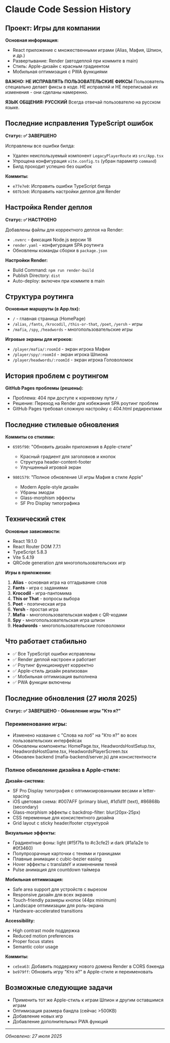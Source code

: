 # Claude Code Session History

## Проект: Игры для компании

**Основная информация:**
- React приложение с множественными играми (Alias, Мафия, Шпион, и др.)
- Развертывание: Render (автодеплой при коммите в main)
- Стиль: Apple-дизайн с красным градиентом
- Мобильная оптимизация с PWA функциями

**ВАЖНО: НЕ ИСПРАВЛЯТЬ ПОЛЬЗОВАТЕЛЬСКИЕ ФИКСЫ**
Пользователь специально делает фиксы в коде. НЕ исправляй и НЕ переписывай их изменения - они сделаны намеренно.

**ЯЗЫК ОБЩЕНИЯ: РУССКИЙ**
Всегда отвечай пользователю на русском языке.

## Последние исправления TypeScript ошибок

**Статус: ✅ ЗАВЕРШЕНО**

Исправлены все ошибки билда:
- Удален неиспользуемый компонент `LegacyPlayerRoute` из `src/App.tsx`
- Упрощена конфигурация `vite.config.ts` (убран параметр `command`)
- Билд проходит успешно без ошибок

**Коммиты:**
- `e77e7e0`: Исправить ошибки TypeScript билда
- `607b3e0`: Исправить настройки деплоя для Render

## Настройка Render деплоя

**Статус: ✅ НАСТРОЕНО**

Добавлены файлы для корректного деплоя на Render:
- `.nvmrc` - фиксация Node.js версии 18
- `render.yaml` - конфигурация SPA роутинга
- Обновлены команды сборки в `package.json`

**Настройки Render:**
- Build Command: `npm run render-build`
- Publish Directory: `dist`
- Auto-deploy: включен при коммите в main

## Структура роутинга

**Основные маршруты (в App.tsx):**
- `/` - главная страница (HomePage)
- `/alias`, `/fants`, `/krocodil`, `/this-or-that`, `/poet`, `/yersh` - игры
- `/mafia`, `/spy`, `/headwords` - многопользовательские игры

**Игровые экраны для игроков:**
- `/player/mafia/:roomId` - экран игрока Мафии
- `/player/spy/:roomId` - экран игрока Шпиона  
- `/player/headwords/:roomId` - экран игрока Головоломок

## История проблем с роутингом

**GitHub Pages проблемы (решены):**
- Проблема: 404 при доступе к корневому пути `/`
- Решение: Переход на Render для избежания SPA роутинг проблем
- GitHub Pages требовал сложную настройку с 404.html редиректами

## Последние стилевые обновления

**Коммиты со стилями:**
- `6595f90`: "Обновить дизайн приложения в Apple-стиле"
  - Красный градиент для заголовков и кнопок
  - Структура header-content-footer
  - Улучшенный игровой экран

- `9801579`: "Полное обновление UI игры Мафия в стиле Apple"
  - Modern Apple-style дизайн
  - Убраны эмодзи
  - Glass-morphism эффекты
  - SF Pro Display типографика

## Технический стек

**Основные зависимости:**
- React 19.1.0
- React Router DOM 7.7.1
- TypeScript 5.8.3
- Vite 5.4.19
- QRCode generation для многопользовательских игр

**Игры в приложении:**
1. **Alias** - основная игра на отгадывание слов
2. **Fants** - игра с заданиями
3. **Krocodil** - игра-пантомима  
4. **This or That** - вопросы выбора
5. **Poet** - поэтическая игра
6. **Yersh** - простая игра
7. **Mafia** - многопользовательская мафия с QR-кодами
8. **Spy** - многопользовательская игра шпион
9. **Headwords** - многопользовательские головоломки

## Что работает стабильно

- ✅ Все TypeScript ошибки исправлены
- ✅ Render деплой настроен и работает
- ✅ Роутинг функционирует корректно
- ✅ Apple-стиль дизайн реализован
- ✅ Мобильная оптимизация выполнена
- ✅ PWA функции включены

## Последние обновления (27 июля 2025)

**Статус: ✅ ЗАВЕРШЕНО - Обновление игры "Кто я?"**

### Переименование игры:
- Изменено название с "Слова на лоб" на "Кто я?" во всех пользовательских интерфейсах
- Обновлены компоненты: HomePage.tsx, HeadwordsHostSetup.tsx, HeadwordsHostGame.tsx, HeadwordsPlayerScreen.tsx
- Обновлен backend (mafia-backend/server.js) для консистентности

### Полное обновление дизайна в Apple-стиле:

**Дизайн-система:**
- SF Pro Display типография с оптимизированными весами и letter-spacing
- iOS цветовая схема: #007AFF (primary blue), #1d1d1f (text), #86868b (secondary)
- Glass-morphism эффекты с backdrop-filter: blur(20px-25px)
- CSS переменные для консистентного дизайна
- Grid layout с sticky header/footer структурой

**Визуальные эффекты:**
- Градиентные фоны: light (#f5f7fa to #c3cfe2) и dark (#1a1a2e to #0f3460)
- Полупрозрачные карточки с тенями и границами
- Плавные анимации с cubic-bezier easing
- Hover эффекты с translateY и изменением теней
- Pulse анимация для countdown таймера

**Мобильная оптимизация:**
- Safe area support для устройств с вырезом
- Responsive дизайн для всех экранов
- Touch-friendly размеры кнопок (44px minimum)
- Landscape оптимизации для роль-экрана
- Hardware-accelerated transitions

**Accessibility:**
- High contrast mode поддержка
- Reduced motion preferences
- Proper focus states
- Semantic color usage

**Коммиты:**
- `ce5ea63`: Добавить поддержку нового домена Render в CORS бэкенда
- `be979ff`: Обновить игру "Кто я?" в Apple-стиле и переименовать

## Возможные следующие задачи

- Применить тот же Apple-стиль к играм Шпион и другим оставшимся играм
- Оптимизация размера бандла (сейчас >500KB)
- Добавление новых игр
- Добавление дополнительных PWA функций

---
*Обновлено: 27 июля 2025*